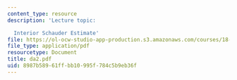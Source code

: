 ```yaml
---
content_type: resource
description: 'Lecture topic:

  Interior Schauder Estimate'
file: https://ol-ocw-studio-app-production.s3.amazonaws.com/courses/18-156-differential-analysis-spring-2004/8987b58961ffbb10995f784c5b9eb36f_da2.pdf
file_type: application/pdf
resourcetype: Document
title: da2.pdf
uid: 8987b589-61ff-bb10-995f-784c5b9eb36f
---
```

